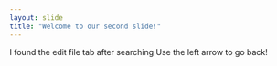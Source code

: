 ```yaml
---
layout: slide
title: "Welcome to our second slide!"
---
```

I found the edit file tab after searching
Use the left arrow to go back!
